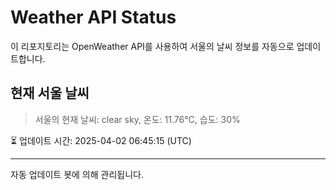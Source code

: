 
# Weather API Status

이 리포지토리는 OpenWeather API를 사용하여 서울의 날씨 정보를 자동으로 업데이트합니다.

## 현재 서울 날씨
> 서울의 현재 날씨: clear sky, 온도: 11.76°C, 습도: 30%

⏳ 업데이트 시간: 2025-04-02 06:45:15 (UTC)

---
자동 업데이트 봇에 의해 관리됩니다.
